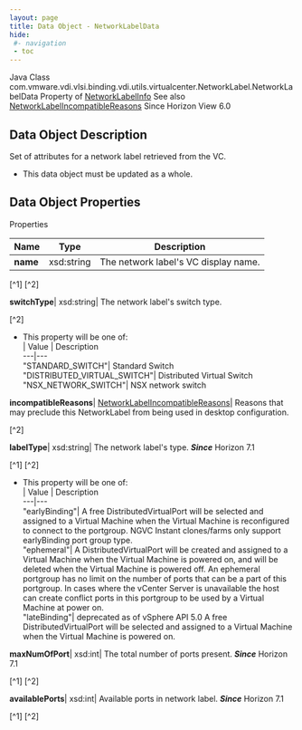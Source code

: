 ```yaml
---
layout: page
title: Data Object - NetworkLabelData
hide:
 #- navigation
 - toc
---
```






Java Class
    com.vmware.vdi.vlsi.binding.vdi.utils.virtualcenter.NetworkLabel.NetworkLabelData
Property of
     [NetworkLabelInfo](vdi.utils.virtualcenter.NetworkLabel.NetworkLabelInfo.md#field_detail)
See also
     [NetworkLabelIncompatibleReasons](vdi.utils.virtualcenter.NetworkLabel.NetworkLabelIncompatibleReasons.md)
Since 
    Horizon View 6.0

## Data Object Description 

Set of attributes for a network label retrieved from the VC. 

  * This data object must be updated as a whole.



## Data Object Properties

Properties

Name |  Type |  Description   
---|---|---  
**name**|  xsd:string|  The network label's VC display name.   


[^1]
[^2]

  
**switchType**|  xsd:string|  The network label's switch type.   


[^2]
  * This property will be one of:  
|  Value |  Description   
---|---  
"STANDARD_SWITCH"| Standard Switch  
"DISTRIBUTED_VIRTUAL_SWITCH"| Distributed Virtual Switch  
"NSX_NETWORK_SWITCH"| NSX network switch  

  
**incompatibleReasons**| [NetworkLabelIncompatibleReasons](vdi.utils.virtualcenter.NetworkLabel.NetworkLabelIncompatibleReasons.md)|  Reasons that may preclude this NetworkLabel from being used in desktop configuration.   


[^2]

  
**labelType**|  xsd:string|  The network label's type.  **_Since_** Horizon 7.1  


[^1]
[^2]
  * This property will be one of:  
|  Value |  Description   
---|---  
"earlyBinding"| A free DistributedVirtualPort will be selected and assigned to a Virtual Machine when the Virtual Machine is reconfigured to connect to the portgroup. NGVC Instant clones/farms only support earlyBinding port group type.  
"ephemeral"| A DistributedVirtualPort will be created and assigned to a Virtual Machine when the Virtual Machine is powered on, and will be deleted when the Virtual Machine is powered off. An ephemeral portgroup has no limit on the number of ports that can be a part of this portgroup. In cases where the vCenter Server is unavailable the host can create conflict ports in this portgroup to be used by a Virtual Machine at power on.  
"lateBinding"| deprecated as of vSphere API 5.0 A free DistributedVirtualPort will be selected and assigned to a Virtual Machine when the Virtual Machine is powered on.  

  
**maxNumOfPort**|  xsd:int|  The total number of ports present.  **_Since_** Horizon 7.1  


[^1]
[^2]

  
**availablePorts**|  xsd:int|  Available ports in network label.  **_Since_** Horizon 7.1  


[^1]
[^2]

  
  

  

